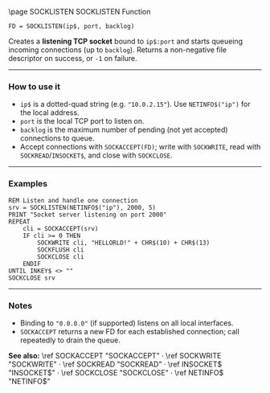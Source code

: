 \page SOCKLISTEN SOCKLISTEN Function

```basic
FD = SOCKLISTEN(ip$, port, backlog)
```

Creates a **listening TCP socket** bound to `ip$:port` and starts queueing incoming connections (up to `backlog`). Returns a non-negative file descriptor on success, or `-1` on failure.

---

### How to use it

* `ip$` is a dotted-quad string (e.g. `"10.0.2.15"`). Use `NETINFO$("ip")` for the local address.
* `port` is the local TCP port to listen on.
* `backlog` is the maximum number of pending (not yet accepted) connections to queue.
* Accept connections with `SOCKACCEPT(FD)`; write with `SOCKWRITE`, read with `SOCKREAD`/`INSOCKET$`, and close with `SOCKCLOSE`.

---

### Examples

```basic
REM Listen and handle one connection
srv = SOCKLISTEN(NETINFO$("ip"), 2000, 5)
PRINT "Socket server listening on port 2000"
REPEAT
    cli = SOCKACCEPT(srv)
    IF cli >= 0 THEN
        SOCKWRITE cli, "HELLORLD!" + CHR$(10) + CHR$(13)
        SOCKFLUSH cli
        SOCKCLOSE cli
    ENDIF
UNTIL INKEY$ <> ""
SOCKCLOSE srv
```

---

### Notes

* Binding to `"0.0.0.0"` (if supported) listens on all local interfaces.
* `SOCKACCEPT` returns a new FD for each established connection; call repeatedly to drain the queue.

**See also:**
\ref SOCKACCEPT "SOCKACCEPT" · \ref SOCKWRITE "SOCKWRITE" · \ref SOCKREAD "SOCKREAD" · \ref INSOCKET\$ "INSOCKET\$" · \ref SOCKCLOSE "SOCKCLOSE" · \ref NETINFO\$ "NETINFO\$"

